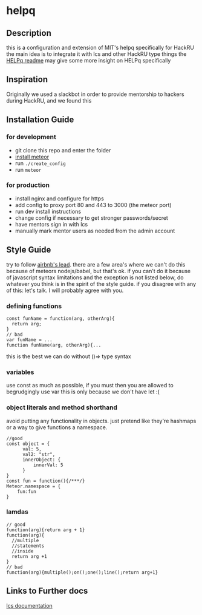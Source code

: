 # helpq

## Description
this is a configuration and extension of MIT's helpq specifically for HackRU
the main idea is to integrate it with lcs and other HackRU type things
the [HELPq readme](HELPQ.md) may give some more insight on HELPq specifically

## Inspiration
Originally we used a slackbot in order to provide mentorship to hackers during
HackRU, and we found this 

## Installation Guide
### for development
+ git clone this repo and enter the folder
+ [install meteor](https://www.meteor.com/install)
+ run `./create_config`
+ run `meteor`
### for production
+ install nginx and configure for https
+ add config to proxy port 80 and 443 to 3000 (the meteor port)
+ run dev install instructions
+ change config if necessary to get stronger passwords/secret
+ have mentors sign in with lcs
+ manually mark mentor users as needed from the admin account

## Style Guide
try to follow [airbnb's lead](https://github.com/airbnb/javascript).
there are a few area's where we can't do this because of meteors nodejs/babel,
but that's ok. if you can't do it because of javascript syntax limitations and
the exception is not listed below, do whatever you think is in the spirit of
the style guide. if you disagree with any of this: let's talk.
I will probably agree with you.

### defining functions
````// good
const funName = function(arg, otherArg){
  return arg;
}
// bad
var funName = ...
function funName(arg, otherArg){...
````
this is the best we can do without ()=> type syntax
### variables
use const as much as possible, if you must then you are allowed to begrudgingly use var
this is only because we don't have let :(
### object literals and method shorthand
avoid putting any functionality in objects. just pretend like
they're hashmaps or a way to give functions a namespace.
```
//good
const object = {
      val: 5,
      val2: "str",
      innerObject: {
          innerVal: 5
      }
}
const fun = function(){/***/}
Meteor.namespace = {
    fun:fun
}
```
### lamdas
```
// good
function(arg){return arg + 1}
function(arg){
  //multiple
  //statements
  //inside
  return arg +1
}
// bad
function(arg){multiple();on();one();line();return arg+1}
````
## Links to Further docs
[lcs documentation](https://github.com/HackRU/lcs/wiki)
